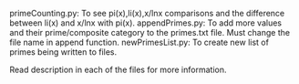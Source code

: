 primeCounting.py: To see pi(x),li(x),x/lnx comparisons and the difference between li(x) and x/lnx with pi(x).
appendPrimes.py: To add more values and their prime/composite category to the primes.txt file. Must change the file name in append function.
newPrimesList.py: To create new list of primes being written to files.

Read description in each of the files for more information.
